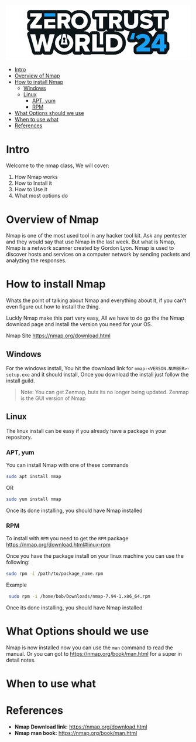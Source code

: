 ![ZTW Logo](../../Assets/Hacking_Labs_graphics_ztw_logo_med_1.png)

- [Intro](#intro)
- [Overview of Nmap](#overview-of-nmap)
- [How to install Nmap](#how-to-install-nmap)
  - [Windows](#windows)
  - [Linux](#linux)
    - [APT, yum](#apt-yum)
    - [RPM](#rpm)
- [What Options should we use](#what-options-should-we-use)
- [When to use what](#when-to-use-what)
- [References](#references)

# Intro

Welcome to the nmap class, We will cover:

1. How Nmap works
2. How to Install it
3. How to Use it
4. What most options do

# Overview of Nmap

Nmap is one of the most used tool in any hacker tool kit. Ask any pentester and
they would say that use Nmap in the last week. But what is Nmap, Nmap is a
network scanner created by Gordon Lyon. Nmap is used to discover hosts and
services on a computer network by sending packets and analyzing the responses.

# How to install Nmap

Whats the point of talking about Nmap and everything about it, if you can't
even figure out how to install the thing.

Luckly Nmap make this part very easy, All we have to do go the the Nmap
download page and install the version you need for your OS.

Nmap Site https://nmap.org/download.html

## Windows

For the windows install, You hit the download link for `nmap-<VERSON.NUMBER>-setup.exe`
and it should install, Once you download the install just follow the install
guild.

> Note: You can get Zenmap, buts its no longer being updated.
> Zenmap is the GUI version of Nmap

## Linux

The linux install can be easy if you already have a package in your repository.

### APT, yum

You can install Nmap with one of these commands

```bash
sudo apt install nmap
```

OR

```bash
sudo yum install nmap
```

Once its done installing, you should have Nmap installed

### RPM

To install with `RPM` you need to get the `RPM` package
https://nmap.org/download.html#linux-rpm

Once you have the package install on your linux machine you can use the following:

```bash
sudo rpm -i /path/to/package_name.rpm
```

Example

```bash
 sudo rpm -i /home/bob/Downloads/nmap-7.94-1.x86_64.rpm
```

Once its done installing, you should have Nmap installed

# What Options should we use

Nmap is now installed now you can use the `man` command to read the manual.
Or you can got to https://nmap.org/book/man.html for a super in detail notes.

# When to use what

# References

- **Nmap Download link:** https://nmap.org/download.html
- **Nmap man book:** https://nmap.org/book/man.html
